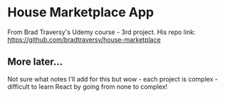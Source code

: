 # House Marketplace App

From Brad Traversy's Udemy course - 3rd project. His repo link: https://github.com/bradtraversy/house-marketplace

## More later...

Not sure what notes I'll add for this but wow - each project is complex - difficult to learn React by going from none to complex!
